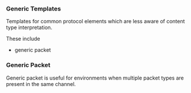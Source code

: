 
### Generic Templates

Templates for common protocol elements which are 
less aware of content type interpretation.

These include
* generic packet

### Generic Packet

Generic packet is useful for environments
when multiple packet types are present in the same channel.
